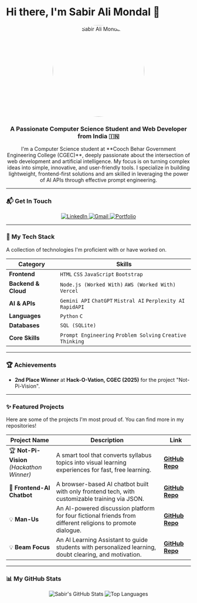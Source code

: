 # Hi there, I'm Sabir Ali Mondal 👋

<p align="center">
  <img src="https://res.cloudinary.com/dmttn34te/image/upload/v1731935288/Sabir_Ali_Mondal_ikncvo.jpg" width="250px" style="border-radius: 50%;" alt="Sabir Ali Mondal"/>
</p>

<h3 align="center">A Passionate Computer Science Student and Web Developer from India 🇮🇳</h3>

<p align="center">
I'm a Computer Science student at **Cooch Behar Government Engineering College (CGEC)**, deeply passionate about the intersection of web development and artificial intelligence. My focus is on turning complex ideas into simple, innovative, and user-friendly tools. I specialize in building lightweight, frontend-first solutions and am skilled in leveraging the power of AI APIs through effective prompt engineering.
</p>

---

### 📬 Get In Touch

<p align="center">
  <a href="https://www.linkedin.com/in/sabir-ali-mondal/" target="_blank">
    <img src="https://img.shields.io/badge/LinkedIn-0077B5?style=for-the-badge&logo=linkedin&logoColor=white" alt="LinkedIn"/>
  </a>
  <a href="mailto:mondaljaker4@gmail.com" target="_blank">
    <img src="https://img.shields.io/badge/Gmail-D14836?style=for-the-badge&logo=gmail&logoColor=white" alt="Gmail"/>
  </a>
  <a href="https://sabirportfolio.ccbp.tech/" target="_blank">
    <img src="https://img.shields.io/badge/Portfolio-3b82f6?style=for-the-badge&logo=google-chrome&logoColor=white" alt="Portfolio"/>
  </a>
</p>

---

### 🚀 My Tech Stack

A collection of technologies I'm proficient with or have worked on.

| Category          | Skills                                                                |
| ----------------- | --------------------------------------------------------------------- |
| **Frontend**      | `HTML` `CSS` `JavaScript` `Bootstrap`                                 |
| **Backend & Cloud**| `Node.js (Worked With)` `AWS (Worked With)` `Vercel`                  |
| **AI & APIs**     | `Gemini API` `ChatGPT` `Mistral AI` `Perplexity AI` `RapidAPI`          |
| **Languages**     | `Python` `C`                                                          |
| **Databases**     | `SQL (SQLite)`                                                        |
| **Core Skills**   | `Prompt Engineering` `Problem Solving` `Creative Thinking`            |

---

### 🏆 Achievements

- **2nd Place Winner** at **Hack-O-Vation, CGEC (2025)** for the project "Not-Pi-Vision".

---

### ✨ Featured Projects

Here are some of the projects I'm most proud of. You can find more in my repositories!

| Project Name                                                              | Description                                                                                             | Link                                                                                  |
| ------------------------------------------------------------------------- | ------------------------------------------------------------------------------------------------------- | ------------------------------------------------------------------------------------- |
| 🏆 **Not-Pi-Vision** <br/> *(Hackathon Winner)*                               | A smart tool that converts syllabus topics into visual learning experiences for fast, free learning.    | [**GitHub Repo**](https://github.com/Sabir-Ali-Mondal/Not-Pi-Vision)                  |
| 🤖 **Frontend-AI Chatbot**                                                | A browser-based AI chatbot built with only frontend tech, with customizable training via JSON.          | [**GitHub Repo**](https://github.com/Sabir-Ali-Mondal/Frontend-AI)                    |
| 💡 **Man-Us**                                                              | An AI-powered discussion platform for four fictional friends from different religions to promote dialogue.| [**GitHub Repo**](https://github.com/Sabir-Ali-Mondal/Man-Us)                         |
| 💡 **Beam Focus**                                                         | An AI Learning Assistant to guide students with personalized learning, doubt clearing, and motivation.  | [**GitHub Repo**](https://github.com/Sabir-Ali-Mondal/Beam-Focus-3.0)                 |

---

### 📊 My GitHub Stats

<p align="center">
  <img src="https://github-readme-stats.vercel.app/api?username=Sabir-Ali-Mondal&show_icons=true&theme=github_dark&hide_border=true&count_private=true" alt="Sabir's GitHub Stats" />
  <img src="https://github-readme-stats.vercel.app/api/top-langs/?username=Sabir-Ali-Mondal&layout=compact&theme=github_dark&hide_border=true" alt="Top Languages" />
</p>
